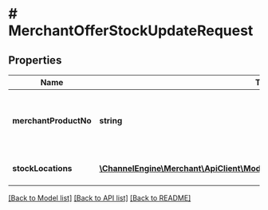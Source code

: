 # # MerchantOfferStockUpdateRequest

## Properties

Name | Type | Description | Notes
------------ | ------------- | ------------- | -------------
**merchantProductNo** | **string** | The unique product reference used by the Merchant (sku). |
**stockLocations** | [**\ChannelEngine\Merchant\ApiClient\Model\MerchantStockLocationUpdateRequest[]**](MerchantStockLocationUpdateRequest.md) | Stock locations data |

[[Back to Model list]](../../README.md#models) [[Back to API list]](../../README.md#endpoints) [[Back to README]](../../README.md)
